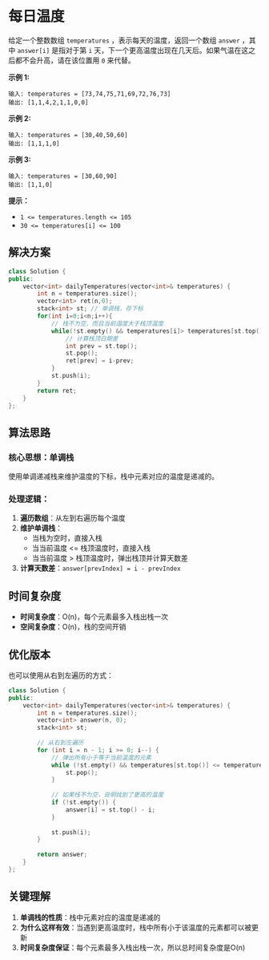 # 每日温度

给定一个整数数组 `temperatures` ，表示每天的温度，返回一个数组 `answer` ，其中 `answer[i]` 是指对于第 `i` 天，下一个更高温度出现在几天后。如果气温在这之后都不会升高，请在该位置用 `0` 来代替。

 

**示例 1:**

```
输入: temperatures = [73,74,75,71,69,72,76,73]
输出: [1,1,4,2,1,1,0,0]
```

**示例 2:**

```
输入: temperatures = [30,40,50,60]
输出: [1,1,1,0]
```

**示例 3:**

```
输入: temperatures = [30,60,90]
输出: [1,1,0]
```

 

**提示：**

- `1 <= temperatures.length <= 105`
- `30 <= temperatures[i] <= 100`

## 解决方案

```cpp
class Solution {
public:
    vector<int> dailyTemperatures(vector<int>& temperatures) {
        int n = temperatures.size();
        vector<int> ret(n,0);
        stack<int> st; // 单调栈，存下标
        for(int i=0;i<n;i++){
            // 栈不为空，而且当前温度大于栈顶温度
            while(!st.empty() && temperatures[i]> temperatures[st.top()]){
                // 计算栈顶日期差
                int prev = st.top();
                st.pop();
                ret[prev] = i-prev;
            }
            st.push(i);
        }
        return ret;
    }
};
```

## 算法思路

### 核心思想：单调栈
使用单调递减栈来维护温度的下标，栈中元素对应的温度是递减的。

### 处理逻辑：

1. **遍历数组**：从左到右遍历每个温度
2. **维护单调栈**：
   - 当栈为空时，直接入栈
   - 当当前温度 <= 栈顶温度时，直接入栈
   - 当当前温度 > 栈顶温度时，弹出栈顶并计算天数差
3. **计算天数差**：`answer[prevIndex] = i - prevIndex`

## 时间复杂度
- **时间复杂度**：O(n)，每个元素最多入栈出栈一次
- **空间复杂度**：O(n)，栈的空间开销

## 优化版本

也可以使用从右到左遍历的方式：

```cpp
class Solution {
public:
    vector<int> dailyTemperatures(vector<int>& temperatures) {
        int n = temperatures.size();
        vector<int> answer(n, 0);
        stack<int> st;
        
        // 从右到左遍历
        for (int i = n - 1; i >= 0; i--) {
            // 弹出所有小于等于当前温度的元素
            while (!st.empty() && temperatures[st.top()] <= temperatures[i]) {
                st.pop();
            }
            
            // 如果栈不为空，说明找到了更高的温度
            if (!st.empty()) {
                answer[i] = st.top() - i;
            }
            
            st.push(i);
        }
        
        return answer;
    }
};
```

## 关键理解

1. **单调栈的性质**：栈中元素对应的温度是递减的
2. **为什么这样有效**：当遇到更高温度时，栈中所有小于该温度的元素都可以被更新
3. **时间复杂度保证**：每个元素最多入栈出栈一次，所以总时间复杂度是O(n)